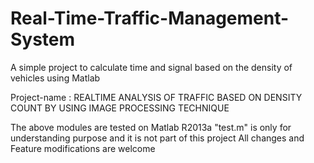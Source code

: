 # Real-Time-Traffic-Management-System
A simple project to calculate time and signal based on the density of vehicles using Matlab

Project-name : REALTIME ANALYSIS OF TRAFFIC BASED ON DENSITY COUNT BY USING IMAGE PROCESSING TECHNIQUE

The above modules are tested on Matlab R2013a
"test.m" is only for understanding purpose and it is not part of this project
All changes and Feature modifications are welcome
